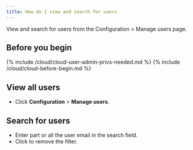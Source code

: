 ```yaml
---
title: How do I view and search for users
---
```


View and search for users from the Configuration > Manage users page.

## Before you begin

{% include /cloud/cloud-user-admin-privs-needed.md %}
{% include /cloud/cloud-before-begin.md %}

## View all users

* Click **Configuration** > **Manage users**.

## Search for users

* Enter part or all the user email in the search field.
* Click <span class="cancel-rounded-icon"></span> to remove the filter.
